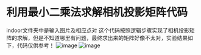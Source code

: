 # 利用最小二乘法求解相机投影矩阵代码
indoor文件夹中是输入图片及相应点对
这个代码按照逻辑步骤实现了相机投影矩阵的求解，但是不知道哪里有问题，最终求出来的矩阵好像不太对，实验结果如下，代码仅供参考！
![image](https://user-images.githubusercontent.com/53041111/199247222-639aaccd-9988-4108-8762-605208b522dc.png)
![image](https://user-images.githubusercontent.com/53041111/199247532-297d2a34-0662-4382-afd4-4fd11607beb5.png)
